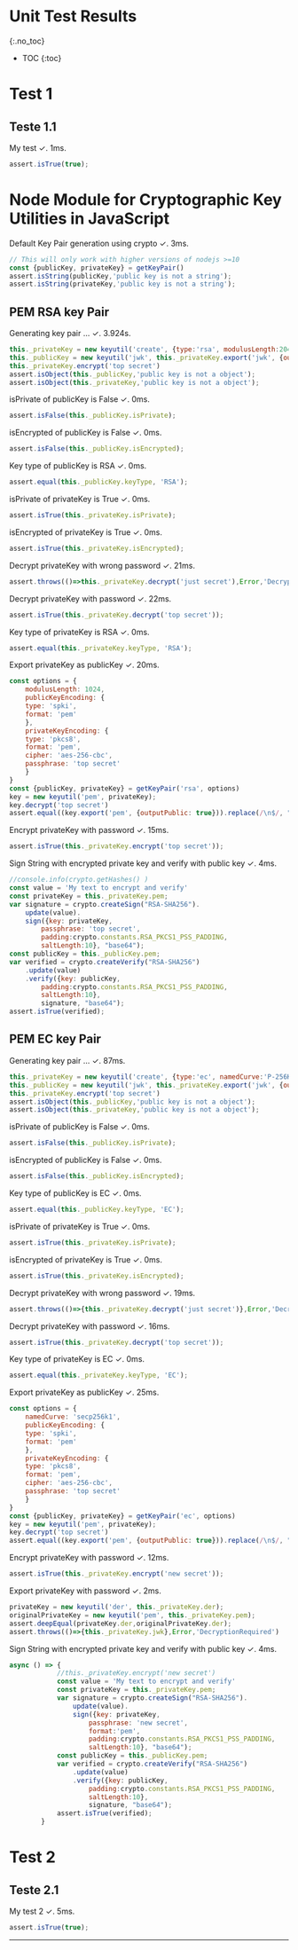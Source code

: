 # Unit Test Results
{:.no_toc}

* TOC
{:toc}

# Test 1
## Teste 1.1
My test ✓.
1ms.

```js
assert.isTrue(true);
```

# Node Module for Cryptographic Key Utilities in JavaScript
Default Key Pair generation using crypto ✓.
3ms.

```js
// This will only work with higher versions of nodejs >=10
const {publicKey, privateKey} = getKeyPair()
assert.isString(publicKey,'public key is not a string');
assert.isString(privateKey,'public key is not a string');
```

## PEM RSA key Pair
Generating key pair ... ✓.
3.924s.

```js
this._privateKey = new keyutil('create', {type:'rsa', modulusLength:2048, publicExponent:65537});
this._publicKey = new keyutil('jwk', this._privateKey.export('jwk', {outputPublic: true}) )
this._privateKey.encrypt('top secret')
assert.isObject(this._publicKey,'public key is not a object');
assert.isObject(this._privateKey,'public key is not a object');
```

isPrivate of publicKey is False ✓.
0ms.

```js
assert.isFalse(this._publicKey.isPrivate);
```

isEncrypted of publicKey is False ✓.
0ms.

```js
assert.isFalse(this._publicKey.isEncrypted);
```

Key type of publicKey is RSA ✓.
0ms.

```js
assert.equal(this._publicKey.keyType, 'RSA');
```

isPrivate of privateKey is True ✓.
0ms.

```js
assert.isTrue(this._privateKey.isPrivate);
```

isEncrypted of privateKey is True ✓.
0ms.

```js
assert.isTrue(this._privateKey.isEncrypted);
```

Decrypt privateKey with wrong password ✓.
21ms.

```js
assert.throws(()=>this._privateKey.decrypt('just secret'),Error,'DecryptionFailure')
```

Decrypt privateKey with password ✓.
22ms.

```js
assert.isTrue(this._privateKey.decrypt('top secret'));
```

Key type of privateKey is RSA ✓.
0ms.

```js
assert.equal(this._privateKey.keyType, 'RSA');
```

Export privateKey as publicKey ✓.
20ms.

```js
const options = {
    modulusLength: 1024,
    publicKeyEncoding: {
    type: 'spki',
    format: 'pem'
    },
    privateKeyEncoding: {
    type: 'pkcs8',
    format: 'pem',
    cipher: 'aes-256-cbc',
    passphrase: 'top secret'
    }
}
const {publicKey, privateKey} = getKeyPair('rsa', options)
key = new keyutil('pem', privateKey);
key.decrypt('top secret')
assert.equal((key.export('pem', {outputPublic: true})).replace(/\n$/, ""),publicKey.replace(/\n$/, ""))
```

Encrypt privateKey with password ✓.
15ms.

```js
assert.isTrue(this._privateKey.encrypt('top secret'));
```

Sign String with encrypted private key and verify with public key ✓.
4ms.

```js
//console.info(crypto.getHashes() )
const value = 'My text to encrypt and verify'
const privateKey = this._privateKey.pem;
var signature = crypto.createSign("RSA-SHA256").
    update(value).
    sign({key: privateKey,
        passphrase: 'top secret',
        padding:crypto.constants.RSA_PKCS1_PSS_PADDING, 
        saltLength:10}, "base64");
const publicKey = this._publicKey.pem;
var verified = crypto.createVerify("RSA-SHA256")
    .update(value)
    .verify({key: publicKey, 
        padding:crypto.constants.RSA_PKCS1_PSS_PADDING, 
        saltLength:10}, 
        signature, "base64");
assert.isTrue(verified);
```

## PEM EC key Pair
Generating key pair ... ✓.
87ms.

```js
this._privateKey = new keyutil('create', {type:'ec', namedCurve:'P-256K'});
this._publicKey = new keyutil('jwk', this._privateKey.export('jwk', {outputPublic: true}) )
this._privateKey.encrypt('top secret')
assert.isObject(this._publicKey,'public key is not a object');
assert.isObject(this._privateKey,'public key is not a object');
```

isPrivate of publicKey is False ✓.
0ms.

```js
assert.isFalse(this._publicKey.isPrivate);
```

isEncrypted of publicKey is False ✓.
0ms.

```js
assert.isFalse(this._publicKey.isEncrypted);
```

Key type of publicKey is EC ✓.
0ms.

```js
assert.equal(this._publicKey.keyType, 'EC');
```

isPrivate of privateKey is True ✓.
0ms.

```js
assert.isTrue(this._privateKey.isPrivate);
```

isEncrypted of privateKey is True ✓.
0ms.

```js
assert.isTrue(this._privateKey.isEncrypted);
```

Decrypt privateKey with wrong password ✓.
19ms.

```js
assert.throws(()=>{this._privateKey.decrypt('just secret')},Error,'DecryptionFailure')
```

Decrypt privateKey with password ✓.
16ms.

```js
assert.isTrue(this._privateKey.decrypt('top secret'));
```

Key type of privateKey is EC ✓.
0ms.

```js
assert.equal(this._privateKey.keyType, 'EC');
```

Export privateKey as publicKey ✓.
25ms.

```js
const options = {
    namedCurve: 'secp256k1',
    publicKeyEncoding: {
    type: 'spki',
    format: 'pem'
    },
    privateKeyEncoding: {
    type: 'pkcs8',
    format: 'pem',
    cipher: 'aes-256-cbc',
    passphrase: 'top secret'
    }
}
const {publicKey, privateKey} = getKeyPair('ec', options)
key = new keyutil('pem', privateKey);
key.decrypt('top secret')
assert.equal((key.export('pem', {outputPublic: true})).replace(/\n$/, ""),publicKey.replace(/\n$/, ""))
```

Encrypt privateKey with password ✓.
12ms.

```js
assert.isTrue(this._privateKey.encrypt('new secret'));
```

Export privateKey with password ✓.
2ms.

```js
privateKey = new keyutil('der', this._privateKey.der); 
originalPrivateKey = new keyutil('pem', this._privateKey.pem); 
assert.deepEqual(privateKey.der,originalPrivateKey.der);
assert.throws(()=>{this._privateKey.jwk},Error,'DecryptionRequired')
```

Sign String with encrypted private key and verify with public key ✓.
4ms.

```js
async () => {
            //this._privateKey.encrypt('new secret')
            const value = 'My text to encrypt and verify'
            const privateKey = this._privateKey.pem;
            var signature = crypto.createSign("RSA-SHA256").
                update(value).
                sign({key: privateKey,
                    passphrase: 'new secret',
                    format:'pem',
                    padding:crypto.constants.RSA_PKCS1_PSS_PADDING, 
                    saltLength:10}, "base64");
            const publicKey = this._publicKey.pem;
            var verified = crypto.createVerify("RSA-SHA256")
                .update(value)
                .verify({key: publicKey, 
                    padding:crypto.constants.RSA_PKCS1_PSS_PADDING, 
                    saltLength:10}, 
                    signature, "base64");
            assert.isTrue(verified);
        }
```

# Test 2
## Teste 2.1
My test 2 ✓.
5ms.

```js
assert.isTrue(true);
```

<hr>
